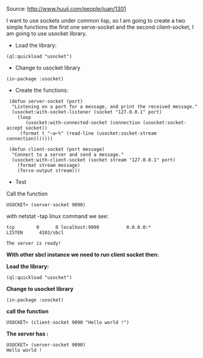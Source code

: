 
Source: http://www.huuii.com/people/juan/1301

I want to use sockets under common lisp, so I am going to create a two simple functions the first one serve-socket and the second client-socket, I am going to use usocket library.

- Load the library: 

`(ql:quickload "usocket")`

- Change to usocket library

`(in-package :usocket)`

- Create the functions:

``` 
 (defun server-socket (port)
  "Listening on a port for a message, and print the received message."
  (usocket:with-socket-listener (socket "127.0.0.1" port)
    (loop
       (usocket:with-connected-socket (connection (usocket:socket-accept socket))
     (format t "~a~%" (read-line (usocket:socket-stream connection)))))))
```

```
 (defun client-socket (port message)
  "Connect to a server and send a message."
  (usocket:with-client-socket (socket stream "127.0.0.1" port)
    (format stream message)
    (force-output stream))) 
```

- Test
 
Call the function

`USOCKET> (server-socket 9090)`

with  netstat -tap linux command we see:
 
`tcp        0      0 localhost:9090          0.0.0.0:*               LISTEN      4103/sbcl `

`The server is ready! `
 

**With other sbcl instance we need to run client socket then:**
 
**Load the library:** 

`(ql:quickload "usocket")`

**Change to usocket library**

`(in-package :usocket)`

**call the function**

`USOCKET> (client-socket 9090 "Hello world !")`
 

**The server has :**

```
USOCKET> (server-socket 9090)
Hello world !
```
